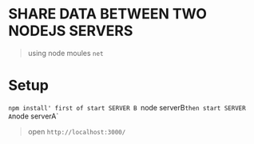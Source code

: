 # SHARE DATA BETWEEN TWO NODEJS SERVERS
> using node moules `net`

# Setup
`npm install'
first of start SERVER B
`node serverB`
then start SERVER A
`node serverA`


>open `http://localhost:3000/`